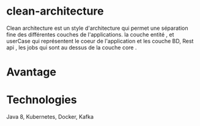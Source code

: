 # clean-architecture

Clean architecture est un style d'architecture qui permet une séparation fine des différentes couches de l'applications. la couche entité , et userCase qui représentent le coeur de l'application
et les couche BD, Rest api , les jobs qui sont au dessus de la couche core .

# Avantage

# Technologies

Java 8, Kubernetes, Docker, Kafka
